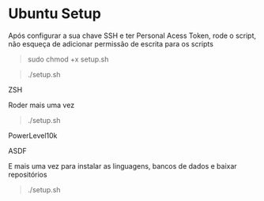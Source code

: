 # Ubuntu Setup 
Após configurar a sua chave SSH e ter Personal Acess Token, rode o script, não esqueça de adicionar permissão de escrita para os scripts  

> sudo chmod +x setup.sh


>./setup.sh

ZSH

Roder mais uma vez 

>./setup.sh

PowerLevel10k

ASDF

E mais uma vez para instalar as linguagens, bancos de dados e baixar repositórios 

>./setup.sh





